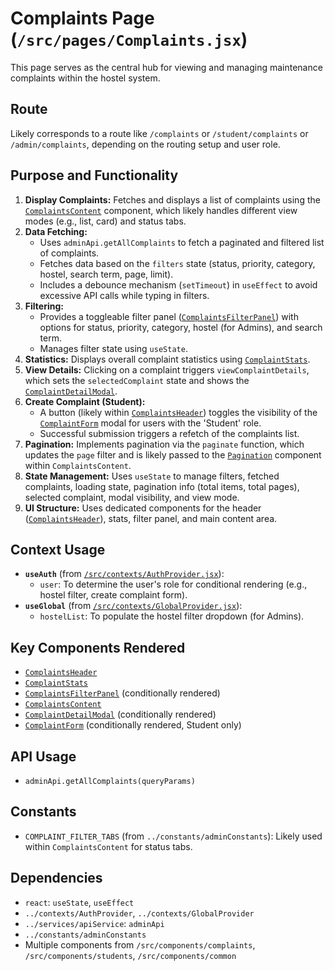 # Complaints Page (`/src/pages/Complaints.jsx`)

This page serves as the central hub for viewing and managing maintenance complaints within the hostel system.

## Route

Likely corresponds to a route like `/complaints` or `/student/complaints` or `/admin/complaints`, depending on the routing setup and user role.

## Purpose and Functionality

1.  **Display Complaints:** Fetches and displays a list of complaints using the [`ComplaintsContent`](../components/complaints/ComplaintsContent.md) component, which likely handles different view modes (e.g., list, card) and status tabs.
2.  **Data Fetching:**
    - Uses `adminApi.getAllComplaints` to fetch a paginated and filtered list of complaints.
    - Fetches data based on the `filters` state (status, priority, category, hostel, search term, page, limit).
    - Includes a debounce mechanism (`setTimeout`) in `useEffect` to avoid excessive API calls while typing in filters.
3.  **Filtering:**
    - Provides a toggleable filter panel ([`ComplaintsFilterPanel`](../components/complaints/ComplaintsFilterPanel.md)) with options for status, priority, category, hostel (for Admins), and search term.
    - Manages filter state using `useState`.
4.  **Statistics:** Displays overall complaint statistics using [`ComplaintStats`](../components/complaints/ComplaintStats.md).
5.  **View Details:** Clicking on a complaint triggers `viewComplaintDetails`, which sets the `selectedComplaint` state and shows the [`ComplaintDetailModal`](../components/complaints/ComplaintDetailModal.md).
6.  **Create Complaint (Student):**
    - A button (likely within [`ComplaintsHeader`](../components/complaints/ComplaintsHeader.md)) toggles the visibility of the [`ComplaintForm`](../components/students/ComplaintForm.md) modal for users with the 'Student' role.
    - Successful submission triggers a refetch of the complaints list.
7.  **Pagination:** Implements pagination via the `paginate` function, which updates the `page` filter and is likely passed to the [`Pagination`](../components/common/Pagination.md) component within `ComplaintsContent`.
8.  **State Management:** Uses `useState` to manage filters, fetched complaints, loading state, pagination info (total items, total pages), selected complaint, modal visibility, and view mode.
9.  **UI Structure:** Uses dedicated components for the header ([`ComplaintsHeader`](../components/complaints/ComplaintsHeader.md)), stats, filter panel, and main content area.

## Context Usage

- **`useAuth`** (from [`/src/contexts/AuthProvider.jsx`](../contexts/AuthProvider.md)):
  - `user`: To determine the user's role for conditional rendering (e.g., hostel filter, create complaint form).
- **`useGlobal`** (from [`/src/contexts/GlobalProvider.jsx`](../contexts/GlobalProvider.md)):
  - `hostelList`: To populate the hostel filter dropdown (for Admins).

## Key Components Rendered

- [`ComplaintsHeader`](../components/complaints/ComplaintsHeader.md)
- [`ComplaintStats`](../components/complaints/ComplaintStats.md)
- [`ComplaintsFilterPanel`](../components/complaints/ComplaintsFilterPanel.md) (conditionally rendered)
- [`ComplaintsContent`](../components/complaints/ComplaintsContent.md)
- [`ComplaintDetailModal`](../components/complaints/ComplaintDetailModal.md) (conditionally rendered)
- [`ComplaintForm`](../components/students/ComplaintForm.md) (conditionally rendered, Student only)

## API Usage

- `adminApi.getAllComplaints(queryParams)`

## Constants

- `COMPLAINT_FILTER_TABS` (from `../constants/adminConstants`): Likely used within `ComplaintsContent` for status tabs.

## Dependencies

- `react`: `useState`, `useEffect`
- `../contexts/AuthProvider`, `../contexts/GlobalProvider`
- `../services/apiService`: `adminApi`
- `../constants/adminConstants`
- Multiple components from `/src/components/complaints`, `/src/components/students`, `/src/components/common`
